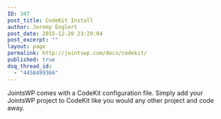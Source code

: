 ```yaml
---
ID: 347
post_title: CodeKit Install
author: Jeremy Englert
post_date: 2015-12-20 23:29:04
post_excerpt: ""
layout: page
permalink: http://jointswp.com/docs/codekit/
published: true
dsq_thread_id:
  - "4458499366"
---
```

JointsWP comes with a CodeKit configuration file. Simply add your JointsWP project to CodeKit like you would any other project and code away.
